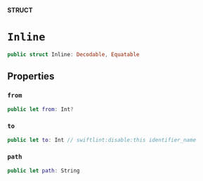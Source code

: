 **STRUCT**

# `Inline`

```swift
public struct Inline: Decodable, Equatable
```

## Properties
### `from`

```swift
public let from: Int?
```

### `to`

```swift
public let to: Int // swiftlint:disable:this identifier_name
```

### `path`

```swift
public let path: String
```

